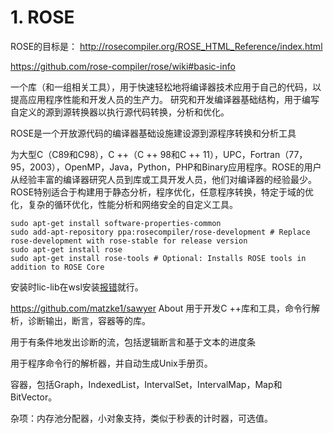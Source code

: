 # 1. ROSE





ROSE的目标是：
http://rosecompiler.org/ROSE_HTML_Reference/index.html




https://github.com/rose-compiler/rose/wiki#basic-info










一个库（和一组相关工具），用于快速轻松地将编译器技术应用于自己的代码，以提高应用程序性能和开发人员的生产力。
研究和开发编译器基础结构，用于编写自定义的源到源转换器以执行源代码转换，分析和优化。


ROSE是一个开放源代码的编译器基础设施建设源到源程序转换和分析工具

为大型C（C89和C98），C ++（C ++ 98和C ++ 11），UPC，Fortran（77，95，2003），OpenMP，Java，Python，PHP和Binary应用程序。ROSE的用户从经验丰富的编译器研究人员到库或工具开发人员，他们对编译器的经验最少。ROSE特别适合于构建用于静态分析，程序优化，任意程序转换，特定于域的优化，复杂的循环优化，性能分析和网络安全的自定义工具。


```
sudo apt-get install software-properties-common
sudo add-apt-repository ppa:rosecompiler/rose-development # Replace rose-development with rose-stable for release version
sudo apt-get install rose
sudo apt-get install rose-tools # Optional: Installs ROSE tools in addition to ROSE Core
```

安装时lic-lib在wsl安装[报错](https://github.com/microsoft/WSL/issues/4760)就行。


https://github.com/matzke1/sawyer
About
用于开发C ++库和工具，命令行解析，诊断输出，断言，容器等的库。


用于有条件地发出诊断的流，包括逻辑断言和基于文本的进度条

用于程序命令行的解析器，并自动生成Unix手册页。

容器，包括Graph，IndexedList，IntervalSet，IntervalMap，Map和BitVector。

杂项：内存池分配器，小对象支持，类似于秒表的计时器，可选值。

























